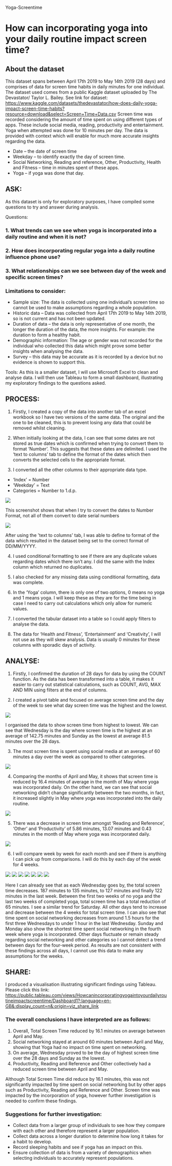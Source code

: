 Yoga-Screentime
# How can incorporating yoga into your daily routine impact screen time?

## About the dataset 

This dataset spans between April 17th 2019 to May 14th 2019 (28 days) and comprises of data for screen time habits in daily minutes for one individual. The dataset used comes from a public Kaggle dataset uploaded by The Devastator/ Taylor L. Bailey. See link for dataset: https://www.kaggle.com/datasets/thedevastator/how-does-daily-yoga-impact-screen-time-habits?resource=download&select=Screen+Time+Data.csv Screen time was recorded considering the amount of time spent on using different types of apps. These include social media, reading, productivity and entertainment. Yoga when attempted was done for 10 minutes per day. The data is provided with context which will enable for much more accurate insights regarding the data. 

+	Date – the date of screen time 
+	Weekday – to identify exactly the day of screen time.
+	Social Networking, Reading and reference, Other, Productivity, Health and Fitness – time in minutes spent of these apps.
+	Yoga – if yoga was done that day.

## ASK: 
As this dataset is only for exploratory purposes, I have compiled some questions to try and answer during analysis.

Questions:
### 1.	What trends can we see when yoga is incorporated into a daily routine and when it is not?
### 2.	How does incorporating regular yoga into a daily routine influence phone use?
### 3.	What relationships can we see between day of the week and specific screen times?

### Limitations to consider:
+ Sample size: The data is collected using one individual’s screen time so cannot be used to make assumptions regarding a whole population.
+ Historic data – Data was collected from April 17th 2019 to May 14th 2019, so is not current and has not been updated.
+ Duration of data – the data is only representative of one month, the longer the duration of the data, the more insights. For example: the duration to form a healthy habit. 
+ Demographic information: The age or gender was not recorded for the individual who collected this data which might prove some better insights when analysing the data.
+ Survey – this data may be accurate as it is recorded by a device but no evidence is shown to support this. 

Tools: As this is a smaller dataset, I will use Microsoft Excel to clean and analyse data. I will then use Tableau to form a small dashboard, illustrating my exploratory findings to the questions asked.

## PROCESS: 
1.	Firstly, I created a copy of the data into another tab of an excel workbook so I have two versions of the same data. The original and the one to be cleaned, this is to prevent losing any data that could be removed whilst cleaning.

2.	When initially looking at the data, I can see that some dates are not stored as true dates which is confirmed when trying to convert them to format ‘Number’. This suggests that these dates are delimited. I used the ‘text to columns’ tab to define the format of the dates which then converts the selected cells to the appropriate format. 

3.	I converted all the other columns to their appropriate data type. 
-	‘Index’ = Number
-	‘Weekday’ = Text
-	Categories = Number to 1.d.p.

![](Images/Picture1.jpg)

This screenshot shows that when I try to convert the dates to Number Format, not all of them convert to date serial numbers

![](Images/Picture2.jpg)

After using the 'text to columns' tab, I was able to define to format of the data which resulted in the dataset being set to the correct format of DD/MM/YYYY.

4.	I used conditional formatting to see if there are any duplicate values regarding dates which there isn’t any. I did the same with the Index column which returned no duplicates.

5.	I also checked for any missing data using conditional formatting, data was complete.

6.	In the ‘Yoga’ column, there is only one of two options, 0 means no yoga and 1 means yoga. I will keep these as they are for the time being in case I need to carry out calculations which only allow for numeric values.

7. 	I converted the tabular dataset into a table so I could apply filters to analyse the data. 

8.	The data for ‘Health and Fitness’, ‘Entertainment’ and ‘Creativity’, I will not use as they will skew analysis. Data is usually 0 minutes for these columns with sporadic days of activity.

## ANALYSE:

1.	Firstly, I confirmed the duration of 28 days for data by using the COUNT function. As the data has been transformed into a table, it makes it easier to carry out statistical calculations, such as COUNT, AVG, MAX AND MIN using filters at the end of columns.

2.	I created a pivot table and focused on average screen time and the day of the week to see what day screen time was the highest and the lowest.

![](Images/Picture3.jpg)
 
I organised the data to show screen time from highest to lowest. We can see that Wednesday is the day where screen time is the highest at an average of 142.75 minutes and Sunday as the lowest at average 81.5 minutes over the 28 days.

3.	The most screen time is spent using social media at an average of 60 minutes a day over the week as compared to other categories.

![](Images/Picture4.jpg)

4.	Comparing the months of April and May, it shows that screen time is reduced by 16.4 minutes of average in the month of May where yoga was incorporated daily. On the other hand, we can see that social networking didn’t change significantly between the two months, in fact, it increased slightly in May where yoga was incorporated into the daily routine.

![](Images/Picture5.jpg)

5.	There was a decrease in screen time amongst ‘Reading and Reference’, ‘Other’ and ‘Productivity’ of 5.86 minutes, 13.07 minutes and 0.43 minutes in the month of May where yoga was incorporated daily.

![](Images/Picture6.jpg)

6.	I will compare week by week for each month and see if there is anything I can pick up from comparisons. I will do this by each day of the week for 4 weeks.

![](Images/Picture7.jpg)
![](Images/Picture8.jpg)
![](Images/Picture9.jpg)
![](Images/Picture10.jpg)
![](Images/Picture11.jpg)
![](Images/Picture12.jpg)
![](Images/Picture13.jpg)

Here I can already see that as each Wednesday goes by, the total screen time decreases. 187 minutes to 135 minutes, to 127 minutes and finally 122 minutes in the last week. Between the first two weeks of no yoga and the last two weeks of completed yoga, total screen time has a total reduction of 65 minutes. I see a similar trend for Saturday. All other days tend to increase and decrease between the 4 weeks for total screen time. I can also see that time spent on social networking decreases from around 1.5 hours for the first three Wednesdays to under 1 hour in the last Wednesday. Sunday and Monday also show the shortest time spent social networking in the fourth week where yoga is incorporated. Other days fluctuate or remain steady regarding social networking and other categories so I cannot detect a trend between days for the four-week period. As results are not consistent with these findings across all days, I cannot use this data to make any assumptions for the weeks.
 
## SHARE:
I produced a visualisation illustrating significant findings using Tableau. Please click this link: https://public.tableau.com/views/Howcanincorporatingyogaintoyourdailyroutineimpactscreentime/Dashboard1?:language=en-GB&:display_count=n&:origin=viz_share_link

### The overall conclusions I have interpreted are as follows:
1.	Overall, Total Screen Time reduced by 16.1 minutes on average between April and May.
2.	Social networking stayed at around 60 minutes between April and May, showing that Yoga had no impact on time spent on networking.
3.	On average, Wednesday proved to be the day of highest screen time over the 28 days and Sunday as the lowest.
4.	Productivity, Reading and Reference and Other collectively had a reduced screen time between April and May. 
 
Although Total Screen Time did reduce by 16.1 minutes, this was not significantly impacted by time spent on social networking but by other apps such as Productivity, Reading and Reference and Other. Screen time was impacted by the incorporation of yoga, however further investigation is needed to confirm these findings.

### Suggestions for further investigation:
+	Collect data from a larger group of individuals to see how they compare with each other and therefore represent a larger population.
+	Collect data across a longer duration to determine how long it takes for a habit to develop.
+	Record sleeping habits and see if yoga has an impact on this.
+	Ensure collection of data is from a variety of demographics when selecting individuals to accurately represent populations.
